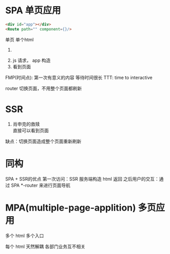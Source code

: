 # SPA 单页应用
```html
<div id="app"></div>
<Route path="" component={}/>
```
单页 单个html
1. <div id="app"></div>
2. js 请求， app 构造
3. 看到页面

FMP(时间点): 第一次有意义的内容  等待时间很长
TTT: time to interactive

router  切换页面，不用整个页面都刷新

# SSR
1. <div id="app">肖申克的救赎</div>  直接可以看到页面

缺点：切换页面造成整个页面重新刷新

# 同构
SPA + SSR的优点
第一次访问：SSR 服务端构造 html 返回
之后用户的交互：通过 SPA *-router 来进行页面导航

# MPA(multiple-page-applition) 多页应用
多个 html  多个入口

每个 html  天然解耦  各部门业务互不相关
